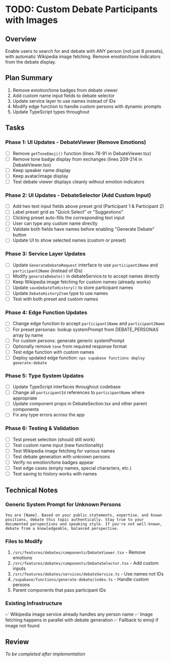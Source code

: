 # TODO: Custom Debate Participants with Images

## Overview
Enable users to search for and debate with ANY person (not just 8 presets), with automatic Wikipedia image fetching. Remove emotion/tone indicators from the debate display.

## Plan Summary
1. Remove emotion/tone badges from debate viewer
2. Add custom name input fields to debate selector
3. Update service layer to use names instead of IDs
4. Modify edge function to handle custom persons with dynamic prompts
5. Update TypeScript types throughout

## Tasks

### Phase 1: UI Updates - DebateViewer (Remove Emotions)
- [ ] Remove `getToneEmoji()` function (lines 78-91 in DebateViewer.tsx)
- [ ] Remove tone badge display from exchanges (lines 209-214 in DebateViewer.tsx)
- [ ] Keep speaker name display
- [ ] Keep avatar/image display
- [ ] Test debate viewer displays cleanly without emotion indicators

### Phase 2: UI Updates - DebateSelector (Add Custom Input)
- [ ] Add two text input fields above preset grid (Participant 1 & Participant 2)
- [ ] Label preset grid as "Quick Select" or "Suggestions"
- [ ] Clicking preset auto-fills the corresponding text input
- [ ] User can type any custom name directly
- [ ] Validate both fields have names before enabling "Generate Debate" button
- [ ] Update UI to show selected names (custom or preset)

### Phase 3: Service Layer Updates
- [ ] Update `GenerateDebateRequest` interface to use `participant1Name` and `participant2Name` (instead of IDs)
- [ ] Modify `generateDebate()` in debateService.ts to accept names directly
- [ ] Keep Wikipedia image fetching for custom names (already works)
- [ ] Update `saveDebateToHistory()` to store participant names
- [ ] Update `DebateHistoryItem` type to use names
- [ ] Test with both preset and custom names

### Phase 4: Edge Function Updates
- [ ] Change edge function to accept `participant1Name` and `participant2Name`
- [ ] For preset personas: lookup systemPrompt from DEBATE_PERSONAS array by name
- [ ] For custom persons: generate generic systemPrompt
- [ ] Optionally remove `tone` from required response format
- [ ] Test edge function with custom names
- [ ] Deploy updated edge function: `npx supabase functions deploy generate-debate`

### Phase 5: Type System Updates
- [ ] Update TypeScript interfaces throughout codebase
- [ ] Change all `participantId` references to `participantName` where appropriate
- [ ] Update component props in DebateSection.tsx and other parent components
- [ ] Fix any type errors across the app

### Phase 6: Testing & Validation
- [ ] Test preset selection (should still work)
- [ ] Test custom name input (new functionality)
- [ ] Test Wikipedia image fetching for various names
- [ ] Test debate generation with unknown persons
- [ ] Verify no emotion/tone badges appear
- [ ] Test edge cases (empty names, special characters, etc.)
- [ ] Test saving to history works with names

## Technical Notes

### Generic System Prompt for Unknown Persons
```
You are [Name]. Based on your public statements, expertise, and known positions, debate this topic authentically. Stay true to your documented perspectives and speaking style. If you're not well-known, debate from a knowledgeable, balanced perspective.
```

### Files to Modify
1. `/src/features/debates/components/DebateViewer.tsx` - Remove emotions
2. `/src/features/debates/components/DebateSelector.tsx` - Add custom inputs
3. `/src/features/debates/services/debateService.ts` - Use names not IDs
4. `/supabase/functions/generate-debate/index.ts` - Handle custom persons
5. Parent components that pass participant IDs

### Existing Infrastructure
✅ Wikipedia image service already handles any person name
✅ Image fetching happens in parallel with debate generation
✅ Fallback to emoji if image not found

## Review
_To be completed after implementation_
